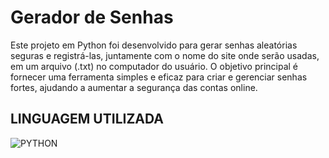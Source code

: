 # Gerador de Senhas
 Este projeto em Python foi desenvolvido para gerar senhas aleatórias seguras e registrá-las, juntamente com o nome do site onde serão usadas, em um arquivo (.txt) no computador do usuário. O objetivo principal é fornecer uma ferramenta simples e eficaz para criar e gerenciar senhas fortes, ajudando a aumentar a segurança das contas online.
 </br>
 ## LINGUAGEM UTILIZADA
 <img align="center" alt="PYTHON" src="https://img.shields.io/badge/Python-14354C?style=for-the-badge&logo=python&logoColor=white">
